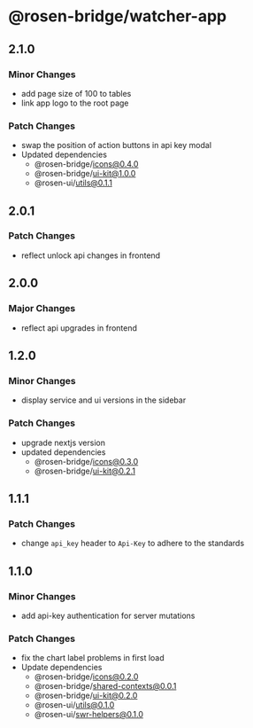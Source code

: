 # @rosen-bridge/watcher-app

## 2.1.0

### Minor Changes

- add page size of 100 to tables
- link app logo to the root page

### Patch Changes

- swap the position of action buttons in api key modal
- Updated dependencies
  - @rosen-bridge/icons@0.4.0
  - @rosen-bridge/ui-kit@1.0.0
  - @rosen-ui/utils@0.1.1

## 2.0.1

### Patch Changes

- reflect unlock api changes in frontend

## 2.0.0

### Major Changes

- reflect api upgrades in frontend

## 1.2.0

### Minor Changes

- display service and ui versions in the sidebar

### Patch Changes

- upgrade nextjs version
- updated dependencies
  - @rosen-bridge/icons@0.3.0
  - @rosen-bridge/ui-kit@0.2.1

## 1.1.1

### Patch Changes

- change `api_key` header to `Api-Key` to adhere to the standards

## 1.1.0

### Minor Changes

- add api-key authentication for server mutations

### Patch Changes

- fix the chart label problems in first load
- Update dependencies
  - @rosen-bridge/icons@0.2.0
  - @rosen-bridge/shared-contexts@0.0.1
  - @rosen-bridge/ui-kit@0.2.0
  - @rosen-ui/utils@0.1.0
  - @rosen-ui/swr-helpers@0.1.0

